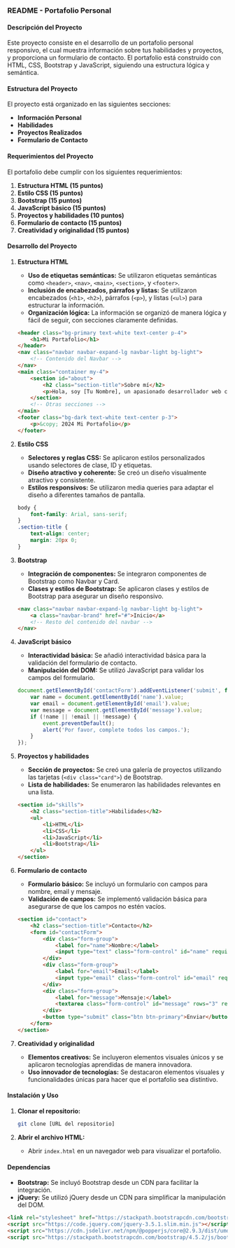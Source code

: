 ### README - Portafolio Personal

#### Descripción del Proyecto
Este proyecto consiste en el desarrollo de un portafolio personal responsivo, el cual muestra información sobre tus habilidades y proyectos, y proporciona un formulario de contacto. El portafolio está construido con HTML, CSS, Bootstrap y JavaScript, siguiendo una estructura lógica y semántica.

#### Estructura del Proyecto
El proyecto está organizado en las siguientes secciones:
- **Información Personal**
- **Habilidades**
- **Proyectos Realizados**
- **Formulario de Contacto**

#### Requerimientos del Proyecto
El portafolio debe cumplir con los siguientes requerimientos:
1. **Estructura HTML (15 puntos)**
2. **Estilo CSS (15 puntos)**
3. **Bootstrap (15 puntos)**
4. **JavaScript básico (15 puntos)**
5. **Proyectos y habilidades (10 puntos)**
6. **Formulario de contacto (15 puntos)**
7. **Creatividad y originalidad (15 puntos)**

#### Desarrollo del Proyecto

1. **Estructura HTML**
   - **Uso de etiquetas semánticas:** Se utilizaron etiquetas semánticas como `<header>`, `<nav>`, `<main>`, `<section>`, y `<footer>`.
   - **Inclusión de encabezados, párrafos y listas:** Se utilizaron encabezados (`<h1>`, `<h2>`), párrafos (`<p>`), y listas (`<ul>`) para estructurar la información.
   - **Organización lógica:** La información se organizó de manera lógica y fácil de seguir, con secciones claramente definidas.

   ```html
   <header class="bg-primary text-white text-center p-4">
       <h1>Mi Portafolio</h1>
   </header>
   <nav class="navbar navbar-expand-lg navbar-light bg-light">
       <!-- Contenido del Navbar -->
   </nav>
   <main class="container my-4">
       <section id="about">
           <h2 class="section-title">Sobre mí</h2>
           <p>Hola, soy [Tu Nombre], un apasionado desarrollador web con experiencia en [tus áreas de especialización].</p>
       </section>
       <!-- Otras secciones -->
   </main>
   <footer class="bg-dark text-white text-center p-3">
       <p>&copy; 2024 Mi Portafolio</p>
   </footer>
   ```

2. **Estilo CSS**
   - **Selectores y reglas CSS:** Se aplicaron estilos personalizados usando selectores de clase, ID y etiquetas.
   - **Diseño atractivo y coherente:** Se creó un diseño visualmente atractivo y consistente.
   - **Estilos responsivos:** Se utilizaron media queries para adaptar el diseño a diferentes tamaños de pantalla.

   ```css
   body {
       font-family: Arial, sans-serif;
   }
   .section-title {
       text-align: center;
       margin: 20px 0;
   }
   ```

3. **Bootstrap**
   - **Integración de componentes:** Se integraron componentes de Bootstrap como Navbar y Card.
   - **Clases y estilos de Bootstrap:** Se aplicaron clases y estilos de Bootstrap para asegurar un diseño responsivo.

   ```html
   <nav class="navbar navbar-expand-lg navbar-light bg-light">
       <a class="navbar-brand" href="#">Inicio</a>
       <!-- Resto del contenido del navbar -->
   </nav>
   ```

4. **JavaScript básico**
   - **Interactividad básica:** Se añadió interactividad básica para la validación del formulario de contacto.
   - **Manipulación del DOM:** Se utilizó JavaScript para validar los campos del formulario.

   ```javascript
   document.getElementById('contactForm').addEventListener('submit', function(event) {
       var name = document.getElementById('name').value;
       var email = document.getElementById('email').value;
       var message = document.getElementById('message').value;
       if (!name || !email || !message) {
           event.preventDefault();
           alert('Por favor, complete todos los campos.');
       }
   });
   ```

5. **Proyectos y habilidades**
   - **Sección de proyectos:** Se creó una galería de proyectos utilizando las tarjetas (`<div class="card">`) de Bootstrap.
   - **Lista de habilidades:** Se enumeraron las habilidades relevantes en una lista.

   ```html
   <section id="skills">
       <h2 class="section-title">Habilidades</h2>
       <ul>
           <li>HTML</li>
           <li>CSS</li>
           <li>JavaScript</li>
           <li>Bootstrap</li>
       </ul>
   </section>
   ```

6. **Formulario de contacto**
   - **Formulario básico:** Se incluyó un formulario con campos para nombre, email y mensaje.
   - **Validación de campos:** Se implementó validación básica para asegurarse de que los campos no estén vacíos.

   ```html
   <section id="contact">
       <h2 class="section-title">Contacto</h2>
       <form id="contactForm">
           <div class="form-group">
               <label for="name">Nombre:</label>
               <input type="text" class="form-control" id="name" required>
           </div>
           <div class="form-group">
               <label for="email">Email:</label>
               <input type="email" class="form-control" id="email" required>
           </div>
           <div class="form-group">
               <label for="message">Mensaje:</label>
               <textarea class="form-control" id="message" rows="3" required></textarea>
           </div>
           <button type="submit" class="btn btn-primary">Enviar</button>
       </form>
   </section>
   ```

7. **Creatividad y originalidad**
   - **Elementos creativos:** Se incluyeron elementos visuales únicos y se aplicaron tecnologías aprendidas de manera innovadora.
   - **Uso innovador de tecnologías:** Se destacaron elementos visuales y funcionalidades únicas para hacer que el portafolio sea distintivo.

#### Instalación y Uso

1. **Clonar el repositorio:**
   ```bash
   git clone [URL del repositorio]
   ```

2. **Abrir el archivo HTML:**
   - Abrir `index.html` en un navegador web para visualizar el portafolio.

#### Dependencias

- **Bootstrap:** Se incluyó Bootstrap desde un CDN para facilitar la integración.
- **jQuery:** Se utilizó jQuery desde un CDN para simplificar la manipulación del DOM.

```html
<link rel="stylesheet" href="https://stackpath.bootstrapcdn.com/bootstrap/4.5.2/css/bootstrap.min.css">
<script src="https://code.jquery.com/jquery-3.5.1.slim.min.js"></script>
<script src="https://cdn.jsdelivr.net/npm/@popperjs/core@2.9.3/dist/umd/popper.min.js"></script>
<script src="https://stackpath.bootstrapcdn.com/bootstrap/4.5.2/js/bootstrap.min.js"></script>
```

